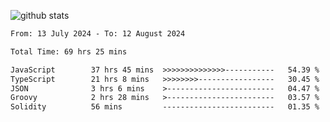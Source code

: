 
![github stats](https://github-readme-stats.vercel.app/api?username=realmahd1&show_icons=true&theme=codeSTACKr&hide_rank=true&count_private=true)

<!--START_SECTION:waka-->

```txt
From: 13 July 2024 - To: 12 August 2024

Total Time: 69 hrs 25 mins

JavaScript        37 hrs 45 mins  >>>>>>>>>>>>>>-----------   54.39 %
TypeScript        21 hrs 8 mins   >>>>>>>>-----------------   30.45 %
JSON              3 hrs 6 mins    >------------------------   04.47 %
Groovy            2 hrs 28 mins   >------------------------   03.57 %
Solidity          56 mins         -------------------------   01.35 %
```

<!--END_SECTION:waka-->
